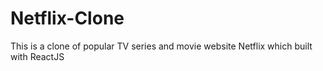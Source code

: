 # Netflix-Clone
This is a clone of popular TV series and movie website Netflix which built with ReactJS
